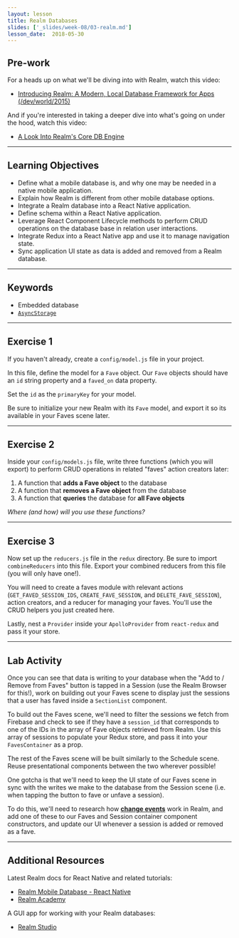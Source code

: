 ```yaml
---
layout: lesson
title: Realm Databases
slides: ['_slides/week-08/03-realm.md']
lesson_date:  2018-05-30
---
```


## Pre-work

For a heads up on what we'll be diving into with Realm, watch this video:

* [Introducing Realm: A Modern, Local Database Framework for Apps (/dev/world/2015)](https://www.youtube.com/watch?v=doCOxzl8CFM)

And if you're interested in taking a deeper dive into what's going on under the hood, watch this video:

* [A Look Into Realm's Core DB Engine](https://realm.io/news/jp-simard-realm-core-database-engine/)

---

## Learning Objectives

* Define what a mobile database is, and why one may be needed in a native mobile application.
* Explain how Realm is different from other mobile database options.
* Integrate a Realm database into a React Native application.
* Define schema within a React Native application.
* Leverage React Component Lifecycle methods to perform CRUD operations on the database base in relation user interactions.
* Integrate Redux into a React Native app and use it to manage navigation state.
* Sync application UI state as data is added and removed from a Realm database.

---

## Keywords

* Embedded database
* [`AsyncStorage`](https://facebook.github.io/react-native/docs/asyncstorage.html)

---

## Exercise 1

If you haven't already, create a `config/model.js` file in your project.

In this file, define the model for a `Fave` object. Our `Fave` objects should have an `id` string property and a `faved_on` data property.

Set the `id` as the `primaryKey` for your model.

Be sure to initialize your new Realm with its `Fave` model, and export it so its available in your Faves scene later.

---

## Exercise 2

Inside your `config/models.js` file, write three functions (which you will export) to perform CRUD operations in related "faves" action creators later:

1.  A function that **adds a Fave object** to the database
2.  A function that **removes a Fave object** from the database
3.  A function that **queries** the database for **all Fave objects**

_Where (and how) will you use these functions?_

---

## Exercise 3

Now set up the `reducers.js` file in the `redux` directory. Be sure to import `combineReducers` into this file. Export your combined reducers from this file (you will only have one!).

You will need to create a faves module with relevant actions (`GET_FAVED_SESSION_IDS`, `CREATE_FAVE_SESSION`, and `DELETE_FAVE_SESSION`), action creators, and a reducer for managing your faves. You'll use the CRUD helpers you just created here.

Lastly, nest a `Provider` inside your `ApolloProvider` from `react-redux` and pass it your store.

---

## Lab Activity

Once you can see that data is writing to your database when the "Add to / Remove from Faves" button is tapped in a Session (use the Realm Browser for this!), work on building out your Faves scene to display just the sessions that a user has faved inside a `SectionList` component.

To build out the Faves scene, we'll need to filter the sessions we fetch from Firebase and check to see if they have a `session_id` that corresponds to one of the IDs in the array of Fave objects retrieved from Realm. Use this array of sessions to populate your Redux store, and pass it into your `FavesContainer` as a prop.

The rest of the Faves scene will be built similarly to the Schedule scene. Reuse presentational components between the two wherever possible!

One gotcha is that we'll need to keep the UI state of our Faves scene in sync with the writes we make to the database from the Session scene (i.e. when tapping the button to fave or unfave a session).

To do this, we'll need to research how **[change events](https://realm.io/docs/javascript/latest/#realm-notifications)** work in Realm, and add one of these to our Faves and Session container component constructors, and update our UI whenever a session is added or removed as a fave.

---

## Additional Resources

Latest Realm docs for React Native and related tutorials:

* [Realm Mobile Database - React Native](https://realm.io/docs/react-native/latest/)
* [Realm Academy](https://academy.realm.io/)

A GUI app for working with your Realm databases:

* [Realm Studio](https://realm.io/products/realm-studio/)
